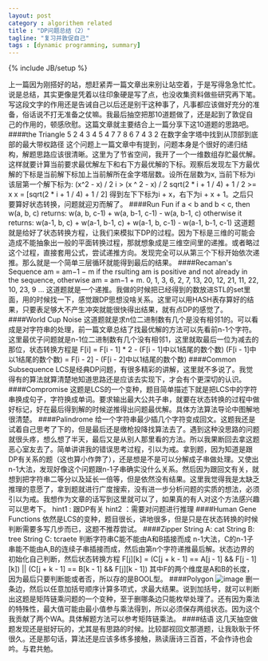```yaml
---
layout: post
category : algorithem related
title : "DP问题总结（2）"
tagline: "复习并敦促自己"
tags : [dynamic programming, summary]
---
```

{% include JB/setup %}

上一篇因为刚搭好的站，想赶紧弄一篇文章出来别让站空着，于是写得急急忙忙。说是总结，其实更像是凭着以往印象硬是写了点，也没收集资料做些研究再下笔。写这段文字的作用还是告诫自己以后还是别干这种事了，凡事都应该做好充分的准备，俗话说不打无准备之仗嘛。我最后抽空把那10道题做了，还是起到了敦促自己的作用的，顿感欣慰。这篇文章就主要结合上一篇分享下这10道题的思路吧。
####the Triangle
	    5
	   2 4
	  3 4 5
	 4 7 7 8
	6 7 4 3 2
在数字金字塔中找到从顶部到底部的最大带权路径
这个问题上一篇文章中有提到，问题本身是个很好的递归结构，解题思路应该很清晰。这里为了节省空间，我开了一个一维数组存贮最优解。这样就要计算当前要求最优解左下和右下方最优解的下标。观察后发现左下方最优解的下标是当前解下标加上当前解所在金字塔层数。设所在层数为x, 当前下标为i
	该层第一个解下标为: (x^2 - x) / 2
	i > (x ^ 2 - x) / 2
	sqrt(2 * i + 1 / 4) + 1 / 2 >= x
	x = [sqrt(2 * i + 1 / 4) + 1 / 2]
得到左下下标为i + x，右下为i + x + 1。之后只要算好状态转换，问题就迎刃而解了。
####Run Fun
	if a < b and b < c, then w(a, b, c) returns: 
	w(a, b, c-1) + w(a, b-1, c-1) - w(a, b-1, c) 
	otherwise it returns: 
	w(a-1, b, c) + w(a-1, b-1, c) + w(a-1, b, c-1) - w(a-1, b-1, c-1) 
这道题就是给好了状态转换方程，让我们来模拟下DP的过程。因为下标是三维的可能会造成不能抽象出一般的平面转换过程，那就想象成是三维空间里的递推。或者略过这个过程，直接套用公式，尝试递推方向。发现完全可以从第三个下标开始依次递推。那么就是一个简单三层循环就能得到最后的结果。
####Recaman's Sequence
	 am = am−1 − m if the rsulting am is positive and not already in the sequence, otherwise am = am−1 + m. 
	 0, 1, 3, 6, 2, 7, 13, 20, 12, 21, 11, 22, 10, 23, 9 ... 
这道题就是一个递推。我做的时候把已经得到的数放进STL的set里面，用的时候找一下，感觉跟DP思想没啥关系。这里可以用HASH表存算好的结果，只要表足够大不产生冲突就能很快得出结果，就有点DP的感觉了。
####World Cup Noise
这道题就是求n位二进制数有几个是没有相邻1的。可以看成是对字符串的处理，前一篇文章总结了找最优解的方法可以先看前n-1个字符。这里最优子问题就是n-1位二进制数有几个没有相邻1，这里就取最后一位为减去的那位，状态转换方程是
	F[i] = F[i - 1] * 2 - (F[i - 1]中以1结尾的数个数)
	(F[i - 1]中以1结尾的数个数) = F[i - 2] -  (F[i - 2]中以1结尾的数个数)
####Common Subsequence
LCS是经典DP问题，有很多精彩的讲解，这里就不多说了。我觉得有的算法就算清楚地知道思路还是应该去实现下，才会有个更深切的认识。
####Compromise
这题是LCS的一个变种，题目简单描述下就是把LCS中的字符串换成句子，字符换成单词。要求输出最大公共子串，就要在状态转换的过程中做好标记，好在最后得到解的时候逆推得出问题最优解。具体方法算法导论中图解地很清楚。
####Palindrome
给一个字符串最少插几个字符变成回文。这题我还是试着自己思考了下的，但是最后还是缴枪投降找算法去了。遇到这种没思路的问题就很头疼，想么想了半天，最后又是从别人那里看的方法。所以我果断回去拿这题恶心室友去了。简单讲讲我的错误思考过程，引以为戒。拿到题，因为知道是跟DP有关系的题（这也算小作弊了），还是想是不是可以分解成子串做处理。又使出n-1大法，发现好像这个问题跟n-1子串确实没什么关系。然后因为跟回文有关，就想到把字符串二等分以及延长一倍等，但是依然没有结果。这里我觉得我是太缺乏推理的意愿了，拿到题就进行广度搜索，没有进一步分析问题的实质的想法，必须引以为戒。我想作为文章的话写到这里就可以了，如果真的有人对这个方法感兴趣可以思考下。
	hint1 : 跟DP有关
	hint2 ：需要对问题进行推理
####Human Gene Functions
依然是LCS的变种，题目很长，讲地很多，但是只是在状态转换的时候判断需要多写几步而已，这题不推荐尝试。
####Zipper
	String A: cat 
	String B: tree 
	String C: tcraete 
判断字符串C能不能由A和B插接而成
n-1大法，C的n-1子串能不能由A,B的连续子串插接而成，然后由第n个字符递推最后解。状态边界的初始化自己判断，然后状态转换方程
	F[j][k] = (C[j + k - 1] == A[j - 1] && F[j - 1][k]) || (C[j + k - 1] == B[k - 1] && F[j][k - 1])
其中F的两个维度是A和B的长度，因为最后只要判断能或者否，所以存的是BOOL型。
####Polygon
![image](http://poj.org/images/1179_1.jpg)
删一条边，然后以任意加括号顺序计算多项式，求最大结果。说到加括号，就可以判断出这题是矩阵链乘问题的一个变种，至于删哪条边只能枚举处理了。还有因为乘法的特殊性，最大值可能由最小值参与乘法得到，所以必须保存两组状态。因为这个我贡献了两个WA。具体解题方法可以参考矩阵链乘法。
####结语
这几天抽空做题发现还是挺好玩的，尤其是有思路的时候。比较鄙视回文那道题，让我耿耿于怀很久。还是那句话，算法还是应该多练多接触，熟读唐诗三百首，不会作诗也会吟。与君共勉。
